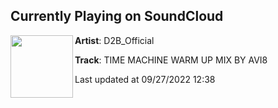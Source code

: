 ## Currently Playing on SoundCloud

[<img align="left" width="100" src="https://i1.sndcdn.com/artworks-000487731876-n5cfwy-t500x500.jpg">](https://soundcloud.com/user-586552550/time-machine-warm-up-mix-by-avi8)

**Artist**: D2B_Official 

**Track**: TIME MACHINE WARM UP MIX BY AVI8

Last updated at 09/27/2022 12:38
